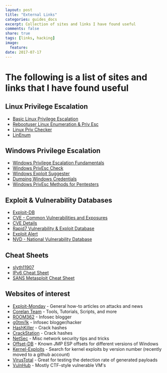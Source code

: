 ```yaml
---
layout: post
title: "External Links"
categories: guides_docs
excerpt: Collection of sites and links I have found useful
comments: false
share: true
tags: [links, hacking]
image:
  feature:
date: 2017-07-17
---
```

# The following is a list of sites and links that I have found useful
## Linux Privilege Escalation
* [Basic Linux Privilege Escalation](https://blog.g0tmi1k.com/2011/08/basic-linux-privilege-escalation/)<br />
* [Rebootuser Linux Enumeration & Priv Esc](https://www.rebootuser.com/?p=1623)
* [Linux Priv Checker](https://github.com/sleventyeleven/linuxprivchecker)<br />
* [LinEnum](https://github.com/rebootuser/LinEnum)

## Windows Privilege Escalation
* [Windows Privilege Escalation Fundamentals](http://www.fuzzysecurity.com/tutorials/16.html)<br />
* [Windows PrivEsc Check](https://github.com/pentestmonkey/windows-privesc-check)<br />
* [Windows Exploit Suggester](https://github.com/GDSSecurity/Windows-Exploit-Suggester)<br />
* [Dumping Windows Credentials](https://www.securusglobal.com/community/2013/12/20/dumping-windows-credentials/)<br />
* [Windows PrivEsc Methods for Pentesters](https://pentest.blog/windows-privilege-escalation-methods-for-pentesters/)<br />

## Exploit & Vulnerability Databases
* [Exploit-DB](https://www.exploit-db.com/)<br />
* [CVE - Common Vulnerabilities and Exposures](https://cve.mitre.org/find/index.html)<br />
* [CVE Details](http://www.cvedetails.com/)<br />
* [Rapid7 Vulnerability & Exploit Database](https://www.rapid7.com/db/)<br />
* [Exploit Alert](http://www.exploitalert.com/)<br />
* [NVD - National Vulnerability Database](https://nvd.nist.gov/)

## Cheat Sheets
* [slyth11907](https://github.com/slyth11907/Cheatsheets)<br />
* [IPv6 Cheat Sheet](http://www.roesen.org/files/ipv6_cheat_sheet.pdf)<br />
* [SANS Metasploit Cheat Sheet](https://blogs.sans.org/pen-testing/files/2017/02/MetasploitCheatsheet2.0.pdf)

## Websites of interest
* [Exploit-Monday](http://www.exploit-monday.com/) - General how-to articles on attacks and news<br />
* [Corelan Team](https://www.corelan.be/index.php/articles/) - Tools, Tutorials, Scripts, and more<br />
* [ROOM362](https://room362.com/) - Infosec blogger<br />
* [g0tmi1k](https://blog.g0tmi1k.com/) - Infosec blogger/hacker<br />
* [HashKiller](https://hashkiller.co.uk/ntlm-decrypter.aspx) - Crack hashes<br />
* [CrackStation](https://crackstation.net/) - Crack hashes<br />
* [NetSec](https://netsec.ws/) - Misc network security tips and tricks<br />
* [Offset-DB](http://offset-db.com/) - Known JMP ESP offsets for different versions of Windows<br />
* [Kernel-Exploits](https://github.com/lucyoa/kernel-exploits) - Search for kernel exploits by version number (recently moved to a github account)<br />
* [VirusTotal](https://www.virustotal.com) - Great for testing the detection rate of generated payloads<br />
* [VulnHub](https://www.vulnhub.com/) - Mostly CTF-style vulnerable VM's<br />

